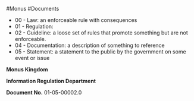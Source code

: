 #Monus #Documents 
- 00 - Law: an enforceable rule with consequences
- 01 - Regulation: 
- 02 - Guideline: a loose set of rules that promote something but are not enforceable.
- 04 - Documentation: a description of something to reference
- 05 - Statement: a statement to the public by the government on some event or issue

**Monus Kingdom**

**Information Regulation Department**

**Document No.** 01-05-00002.0